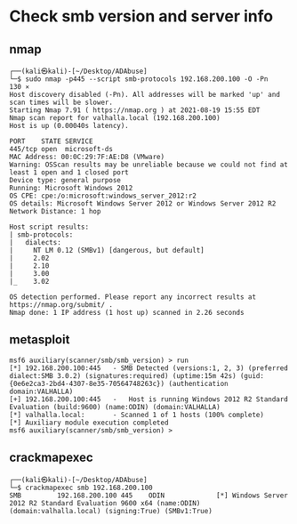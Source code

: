 
# Check smb version and server info

## nmap

	┌──(kali㉿kali)-[~/Desktop/ADAbuse]
	└─$ sudo nmap -p445 --script smb-protocols 192.168.200.100 -O -Pn                                                                                   130 ⨯
	Host discovery disabled (-Pn). All addresses will be marked 'up' and scan times will be slower.
	Starting Nmap 7.91 ( https://nmap.org ) at 2021-08-19 15:55 EDT
	Nmap scan report for valhalla.local (192.168.200.100)
	Host is up (0.00040s latency).

	PORT    STATE SERVICE
	445/tcp open  microsoft-ds
	MAC Address: 00:0C:29:7F:AE:D8 (VMware)
	Warning: OSScan results may be unreliable because we could not find at least 1 open and 1 closed port
	Device type: general purpose
	Running: Microsoft Windows 2012
	OS CPE: cpe:/o:microsoft:windows_server_2012:r2
	OS details: Microsoft Windows Server 2012 or Windows Server 2012 R2
	Network Distance: 1 hop

	Host script results:
	| smb-protocols: 
	|   dialects: 
	|     NT LM 0.12 (SMBv1) [dangerous, but default]
	|     2.02
	|     2.10
	|     3.00
	|_    3.02

	OS detection performed. Please report any incorrect results at https://nmap.org/submit/ .
	Nmap done: 1 IP address (1 host up) scanned in 2.26 seconds



## metasploit

	msf6 auxiliary(scanner/smb/smb_version) > run
	[*] 192.168.200.100:445   - SMB Detected (versions:1, 2, 3) (preferred dialect:SMB 3.0.2) (signatures:required) (uptime:15m 42s) (guid:{0e6e2ca3-2bd4-4307-8e35-70564748263c}) (authentication domain:VALHALLA)
	[+] 192.168.200.100:445   -   Host is running Windows 2012 R2 Standard Evaluation (build:9600) (name:ODIN) (domain:VALHALLA)
	[*] valhalla.local:       - Scanned 1 of 1 hosts (100% complete)
	[*] Auxiliary module execution completed
	msf6 auxiliary(scanner/smb/smb_version) >


## crackmapexec

	┌──(kali㉿kali)-[~/Desktop/ADAbuse]
	└─$ crackmapexec smb 192.168.200.100 
	SMB         192.168.200.100 445    ODIN             [*] Windows Server 2012 R2 Standard Evaluation 9600 x64 (name:ODIN) (domain:valhalla.local) (signing:True) (SMBv1:True)
